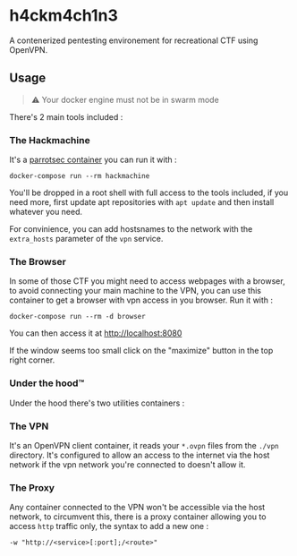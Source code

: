 # h4ckm4ch1n3
A contenerized pentesting environement for recreational CTF using OpenVPN.

## Usage
> ⚠️ Your docker engine must not be in swarm mode

There's 2 main tools included :

### The Hackmachine
It's a [parrotsec container](https://hub.docker.com/r/parrotsec/security) you
can run it with :

`docker-compose run --rm hackmachine`

You'll be dropped in a root shell with full access to the tools included, if
you need more, first update apt repositories with `apt update` and then install
whatever you need.

For convinience, you can add hostsnames to the network with the `extra_hosts`
parameter of the `vpn` service.

### The Browser
In some of those CTF you might need to access webpages with a browser, to avoid
connecting your main machine to the VPN, you can use this container to get a
browser with vpn access in you browser. Run it with :

`docker-compose run --rm -d browser`

You can then access it at [http://localhost:8080](http://localhost:8080)

If the window seems too small click on the "maximize" button in the top right
corner.

### Under the hood™
Under the hood there's two utilities containers :

### The VPN
It's an OpenVPN client container, it reads your `*.ovpn` files from the `./vpn`
directory.
It's configured to allow an access to the internet via the host network if the
vpn network you're connected to doesn't allow it.

### The Proxy
Any container connected to the VPN won't be accessible via the host network, to
circumvent this, there is a proxy container allowing you to access `http`
traffic only, the syntax to add a new one :

`-w "http://<service>[:port];/<route>"`
